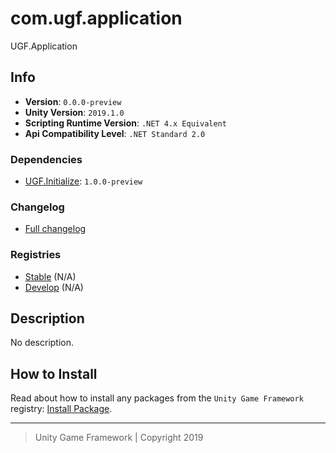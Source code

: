 # com.ugf.application

UGF.Application

## Info

- **Version**: `0.0.0-preview`
- **Unity Version**: `2019.1.0`
- **Scripting Runtime Version**: `.NET 4.x Equivalent`
- **Api Compatibility Level**: `.NET Standard 2.0`

### Dependencies

- [UGF.Initialize](https://github.com/unity-game-framework/ugf-initialize): `1.0.0-preview`

### Changelog

- [Full changelog][1]

### Registries

- [Stable][2] (N/A)
- [Develop][3] (N/A)

## Description

No description.

## How to Install

Read about how to install any packages from the `Unity Game Framework` registry: [Install Package][4].

---
> Unity Game Framework | Copyright 2019

[1]: changelog.md
[2]: https://bintray.com/unity-game-framework/stable/com.ugf.application
[3]: https://bintray.com/unity-game-framework/dev/com.ugf.application
[4]: https://github.com/unity-game-framework/ugf-documentation/wiki/Install-Package
